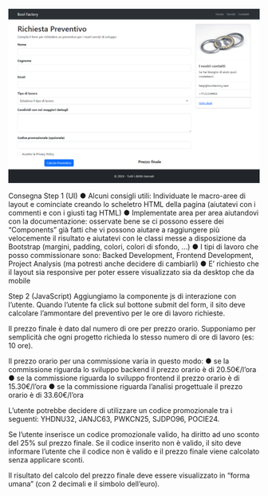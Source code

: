 ![copertina](./copertina/copertina.png)

Consegna
Step 1 (UI)
●	Alcuni consigli utili:
Individuate le macro-aree di layout e cominciate creando lo scheletro HTML della pagina (aiutatevi con i commenti <!-- --> e con i giusti tag HTML)
●	Implementate area per area aiutandovi con la documentazione: osservate bene se ci possono essere dei “Components” già fatti che vi possono aiutare a raggiungere più velocemente il risultato e aiutatevi con le classi messe a disposizione da Bootstrap (margini, padding, colori, colori di sfondo, ...)
●	I tipi di lavoro che posso commissionare sono: Backed Development, Frontend Development, Project Analysis (ma potresti anche decidere di cambiarli)
●	E’ richiesto che il layout sia responsive per poter essere visualizzato sia da desktop che da mobile

Step 2 (JavaScript)
Aggiungiamo la componente js di interazione con l’utente.
Quando l’utente fa click sul bottone submit del form, il sito deve calcolare l’ammontare del preventivo per le ore di lavoro richieste. 

Il prezzo finale è dato dal numero di ore per prezzo orario. Supponiamo per semplicità che ogni progetto richieda lo stesso numero di ore di lavoro (es: 10 ore).

Il prezzo orario per una commissione varia in questo modo:
●	se la commissione riguarda lo sviluppo backend il prezzo orario è di 20.50€/l’ora
●	se la commissione riguarda lo sviluppo frontend il prezzo orario è di 15.30€/l’ora
●	se la commissione riguarda l’analisi progettuale il prezzo orario è di 33.60€/l’ora

L’utente potrebbe decidere di utilizzare un codice promozionale tra i seguenti: YHDNU32, JANJC63, PWKCN25, SJDPO96, POCIE24.

Se l’utente inserisce un codice promozionale valido, ha diritto ad uno sconto del 25% sul prezzo finale. Se il codice inserito non è valido, il sito deve informare l’utente che il codice non è valido e il prezzo finale viene calcolato senza applicare sconti.

Il risultato del calcolo del prezzo finale deve essere visualizzato in “forma umana” (con 2 decimali e il simbolo dell’euro).
